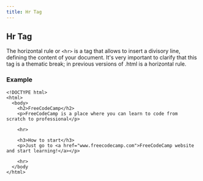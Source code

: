 ```yaml
---
title: Hr Tag
---
```

## Hr Tag

The horizontal rule or `<hr>` is a tag that allows to insert a divisory line, defining the content of your document.
It's very important to clarify that this tag is a thematic break; in previous versions of .html is a horizontal rule.

### Example
```
<!DOCTYPE html>
<html>
  <body>
    <h2>FreeCodeCamp</h2>
    <p>FreeCodeCamp is a place where you can learn to code from scratch to professional</p>

    <hr>

    <h3>How to start</h3>
    <p>Just go to <a href="www.freecodecamp.com">FreeCodeCamp website and start learning!</a></p>

    <hr>
  </body
</html>
```
